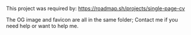 This project was required by:
https://roadmap.sh/projects/single-page-cv

The OG image and favicon are all in the same folder;
Contact me if you need help or want to help me.

